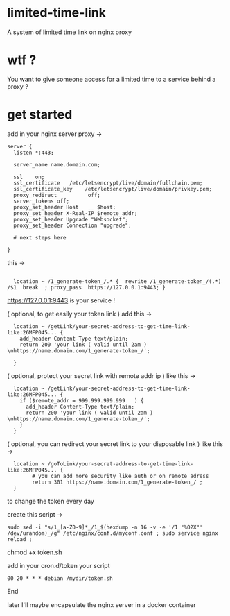 # limited-time-link
A system of limited time link on nginx proxy

# wtf ? 
You want to give someone access for a limited time to a service behind a proxy ?

# get started
add in your nginx server proxy ->
```
server {
  listen *:443;

  server_name name.domain.com;

  ssl    on;
  ssl_certificate   /etc/letsencrypt/live/domain/fullchain.pem;
  ssl_certificate_key    /etc/letsencrypt/live/domain/privkey.pem;
  proxy_redirect          off;
  server_tokens off;
  proxy_set_header Host      $host;
  proxy_set_header X-Real-IP $remote_addr;
  proxy_set_header Upgrade "Websocket";
  proxy_set_header Connection "upgrade";

  # next steps here

}

```


this ->

```
  
  location ~ /1_generate-token_/.* {  rewrite /1_generate-token_/(.*) /$1  break  ; proxy_pass  https://127.0.0.1:9443; }

```

https://127.0.0.1:9443 is your service !


( optional, to get easily your token link ) add this ->
```
  location ~ /getLink/your-secret-address-to-get-time-link-like:26MFP045... {
    add_header Content-Type text/plain; 
    return 200 'your link ( valid until 2am ) \nhttps://name.domain.com/1_generate-token_/';
        
  }
```
( optional, protect your secret link with remote addr ip ) like this ->

```
  location ~ /getLink/your-secret-address-to-get-time-link-like:26MFP045... {
    if ($remote_addr = 999.999.999.999   ) {
      add_header Content-Type text/plain; 
      return 200 'your link ( valid until 2am ) \nhttps://name.domain.com/1_generate-token_/';
    }
  }

```
( optional, you can redirect your secret link to your disposable link ) like this ->
```
  location ~ /goToLink/your-secret-address-to-get-time-link-like:26MFP045... {   
        # you can add more security like auth or on remote adress
        return 301 https://name.domain.com/1_generate-token_/ ;  
  }
```

to change the token every day

create this script ->
```
sudo sed -i "s/1_[a-Z0-9]*_/1_$(hexdump -n 16 -v -e '/1 "%02X"' /dev/urandom)_/g" /etc/nginx/conf.d/myconf.conf ; sudo service nginx reload ; 
```
chmod +x token.sh

add in your cron.d/token your script

```
00 20 * * * debian /mydir/token.sh
```

End 

later I'll maybe encapsulate the nginx server in a docker container
